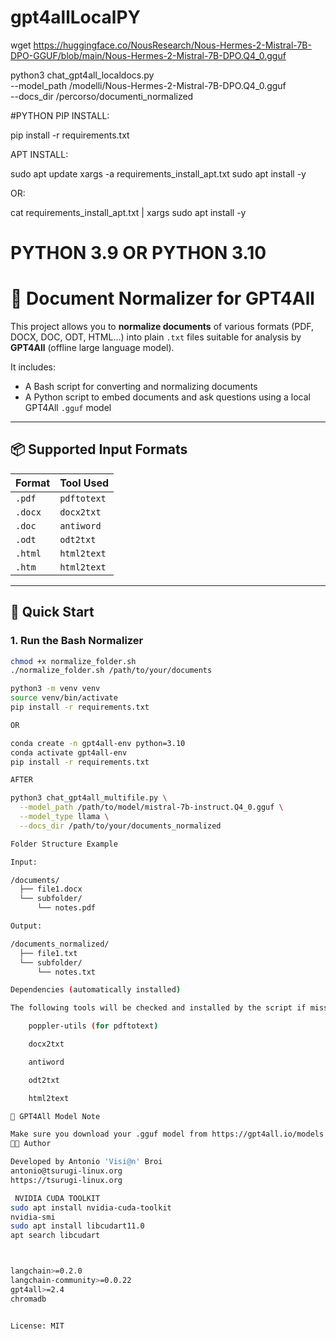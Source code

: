 # gpt4allLocalPY

wget https://huggingface.co/NousResearch/Nous-Hermes-2-Mistral-7B-DPO-GGUF/blob/main/Nous-Hermes-2-Mistral-7B-DPO.Q4_0.gguf

python3 chat_gpt4all_localdocs.py \
  --model_path /modelli/Nous-Hermes-2-Mistral-7B-DPO.Q4_0.gguf \
  --docs_dir /percorso/documenti_normalized



#PYTHON PIP INSTALL:

pip install -r requirements.txt

APT INSTALL:

sudo apt update
xargs -a requirements_install_apt.txt sudo apt install -y

OR:

cat requirements_install_apt.txt | xargs sudo apt install -y


# PYTHON 3.9 OR PYTHON 3.10

# 🧹 Document Normalizer for GPT4All

This project allows you to **normalize documents** of various formats (PDF, DOCX, DOC, ODT, HTML...) into plain `.txt` files suitable for analysis by **GPT4All** (offline large language model).

It includes:
- A Bash script for converting and normalizing documents
- A Python script to embed documents and ask questions using a local GPT4All `.gguf` model

---

## 📦 Supported Input Formats

| Format      | Tool Used         |
|-------------|-------------------|
| `.pdf`      | `pdftotext`       |
| `.docx`     | `docx2txt`        |
| `.doc`      | `antiword`        |
| `.odt`      | `odt2txt`         |
| `.html`     | `html2text`       |
| `.htm`      | `html2text`       |

---

## 🚀 Quick Start

### 1. Run the Bash Normalizer

```bash
chmod +x normalize_folder.sh
./normalize_folder.sh /path/to/your/documents

python3 -m venv venv
source venv/bin/activate
pip install -r requirements.txt

OR

conda create -n gpt4all-env python=3.10
conda activate gpt4all-env
pip install -r requirements.txt

AFTER

python3 chat_gpt4all_multifile.py \
  --model_path /path/to/model/mistral-7b-instruct.Q4_0.gguf \
  --model_type llama \
  --docs_dir /path/to/your/documents_normalized

Folder Structure Example

Input:

/documents/
  ├── file1.docx
  └── subfolder/
      └── notes.pdf

Output:

/documents_normalized/
  ├── file1.txt
  └── subfolder/
      └── notes.txt

Dependencies (automatically installed)

The following tools will be checked and installed by the script if missing:

    poppler-utils (for pdftotext)

    docx2txt

    antiword

    odt2txt

    html2text

🔐 GPT4All Model Note

Make sure you download your .gguf model from https://gpt4all.io/models or HuggingFace and provide the full path via --model_path.
🧑‍💻 Author

Developed by Antonio 'Visi@n' Broi
antonio@tsurugi-linux.org
https://tsurugi-linux.org

 NVIDIA CUDA TOOLKIT
sudo apt install nvidia-cuda-toolkit
nvidia-smi
sudo apt install libcudart11.0
apt search libcudart



langchain>=0.2.0
langchain-community>=0.0.22
gpt4all>=2.4
chromadb


License: MIT





